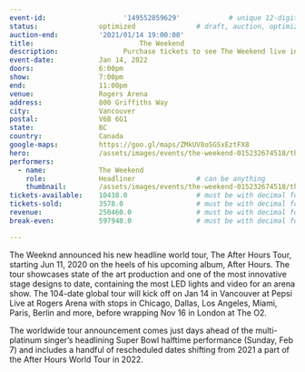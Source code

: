 ```yaml
---
event-id:                   '149552859629'            # unique 12-digit ID number
status:               optimized               # draft, auction, optimized
auction-end:          '2021/01/14 19:00:00'
title:						    The Weekend
description:			    Purchase tickets to see The Weekend live in Vancouver on January 14, 2022.
event-date:           Jan 14, 2022
doors:                6:00pm
show:                 7:00pm
end:                  11:00pm
venue:                Rogers Arena
address:              800 Griffiths Way
city:                 Vancouver
postal:               V6B 6G1
state:                BC
country:              Canada
google-maps:          https://goo.gl/maps/ZMkUV8oSGSxEztFX8
hero:                 /assets/images/events/the-weekend-015232674518/the-weekend.jpg
performers: 
  - name:             The Weekend
    role:             Headliner               # can be anything
    thumbnail:        /assets/images/events/the-weekend-015232674518/the-weekend.jpg
tickets-available:    10438.0                 # must be with decimal for math to work
tickets-sold:         3578.0                  # must be with decimal for math to work
revenue:              250460.0                # must be with decimal for math to work
break-even:           597940.0                # must be with decimal for math to work

---
```


The Weeknd announced his new headline world tour, The After Hours Tour, starting Jun 11, 2020 on the heels of his upcoming album, After Hours. The tour showcases state of the art production and one of the most innovative stage designs to date, containing the most LED lights and video for an arena show. The 104-date global tour will kick off on Jan 14 in Vancouver at Pepsi Live at Rogers Arena with stops in Chicago, Dallas, Los Angeles, Miami, Paris, Berlin and more, before wrapping Nov 16 in London at The O2.

The worldwide tour announcement comes just days ahead of the multi-platinum singer’s headlining Super Bowl halftime performance (Sunday, Feb 7) and includes a handful of rescheduled dates shifting from 2021 a part of the After Hours World Tour in 2022.